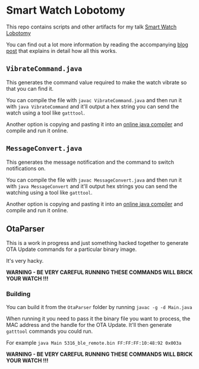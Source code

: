 # Smart Watch Lobotomy

This repo contains scripts and other artifacts for my talk [Smart Watch Lobotomy]()

You can find out a lot more information by reading the accompanying [blog post]() that explains in detail how all this works.

## `VibrateCommand.java`

This generates the command value required to make the watch vibrate so that you can find it.

You can compile the file with `javac VibrateCommand.java` and then run it with `java VibrateCommand` and it'll output a hex string you can send the watch using a tool like `gatttool`.

Another option is copying and pasting it into an [online java compiler](https://www.programiz.com/java-programming/online-compiler/) and compile and run it online.

## `MessageConvert.java`

This generates the message notification and the command to switch notifications on.

You can compile the file with `javac MessageConvert.java` and then run it with `java MessageConvert` and it'll output hex strings you can send the watching using a tool like `gatttool`.

Another option is copying and pasting it into an [online java compiler](https://www.programiz.com/java-programming/online-compiler/) and compile and run it online.

## OtaParser

This is a work in progress and just something hacked together to generate OTA Update commands for a particular binary image.

It's very hacky.

**WARNING - BE VERY CAREFUL RUNNING THESE COMMANDS WILL BRICK YOUR WATCH !!!**

### Building

You can build it from the `OtaParser` folder by running `javac -g -d Main.java`

When running it you need to pass it the binary file you want to process, the MAC address and the handle for the OTA Update. It'll then generate `gatttool` commands you could run.

For example `java Main 5316_ble_remote.bin FF:FF:FF:10:48:92 0x003a`

**WARNING - BE VERY CAREFUL RUNNING THESE COMMANDS WILL BRICK YOUR WATCH !!!**